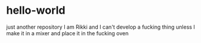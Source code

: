 # hello-world
just another repository
I am Rikki and I can't develop a fucking thing unless I make it in a mixer and place it in the fucking oven
